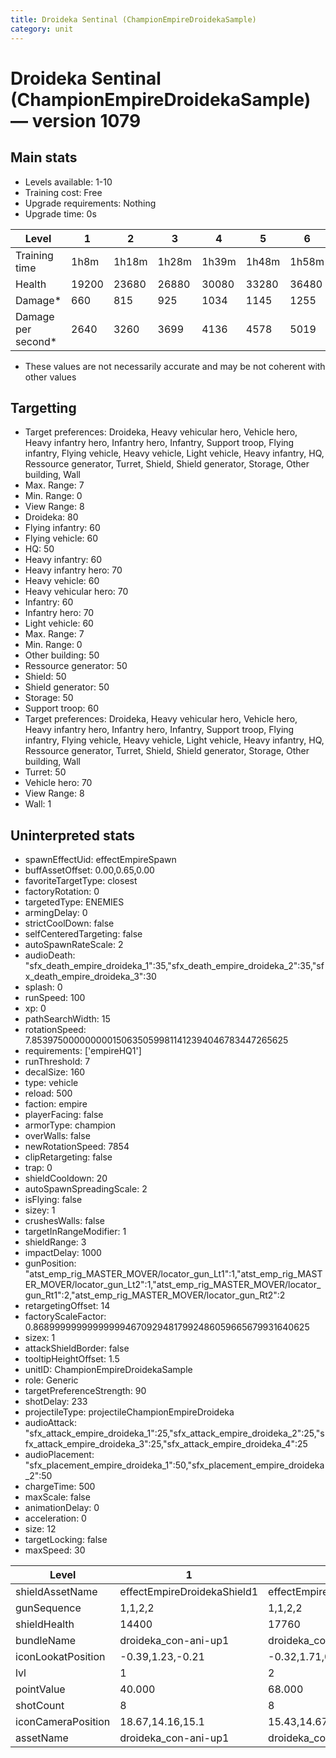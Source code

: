```yaml
---
title: Droideka Sentinal (ChampionEmpireDroidekaSample)
category: unit
---
```


# Droideka Sentinal (ChampionEmpireDroidekaSample) — version 1079

## Main stats

  * Levels available: 1-10
  * Training cost: Free
  * Upgrade requirements: Nothing
  * Upgrade time: 0s

|Level             |1    |2    |3    |4    |5    |6    |7    |8    |9    |10   |
|------------------|-----|-----|-----|-----|-----|-----|-----|-----|-----|-----|
|Training time     |1h8m |1h18m|1h28m|1h39m|1h48m|1h58m|2h8m |2h19m|2h19m|2h19m|
|Health            |19200|23680|26880|30080|33280|36480|39040|41600|43840|46080|
|Damage*           |660  |815  |925  |1034 |1145 |1255 |1343 |965  |1036 |1106 |
|Damage per second*|2640 |3260 |3699 |4136 |4578 |5019 |5370 |5721 |6216 |6636 |

* These values are not necessarily accurate and may be not coherent with other values

## Targetting

  * Target preferences: Droideka, Heavy vehicular hero, Vehicle hero, Heavy infantry hero, Infantry hero, Infantry, Support troop, Flying infantry, Flying vehicle, Heavy vehicle, Light vehicle, Heavy infantry, HQ, Ressource generator, Turret, Shield, Shield generator, Storage, Other building, Wall
  * Max. Range: 7
  * Min. Range: 0
  * View Range: 8
  * Droideka: 80
  * Flying infantry: 60
  * Flying vehicle: 60
  * HQ: 50
  * Heavy infantry: 60
  * Heavy infantry hero: 70
  * Heavy vehicle: 60
  * Heavy vehicular hero: 70
  * Infantry: 60
  * Infantry hero: 70
  * Light vehicle: 60
  * Max. Range: 7
  * Min. Range: 0
  * Other building: 50
  * Ressource generator: 50
  * Shield: 50
  * Shield generator: 50
  * Storage: 50
  * Support troop: 60
  * Target preferences: Droideka, Heavy vehicular hero, Vehicle hero, Heavy infantry hero, Infantry hero, Infantry, Support troop, Flying infantry, Flying vehicle, Heavy vehicle, Light vehicle, Heavy infantry, HQ, Ressource generator, Turret, Shield, Shield generator, Storage, Other building, Wall
  * Turret: 50
  * Vehicle hero: 70
  * View Range: 8
  * Wall: 1

## Uninterpreted stats

  * spawnEffectUid: effectEmpireSpawn
  * buffAssetOffset: 0.00,0.65,0.00
  * favoriteTargetType: closest
  * factoryRotation: 0
  * targetedType: ENEMIES
  * armingDelay: 0
  * strictCoolDown: false
  * selfCenteredTargeting: false
  * autoSpawnRateScale: 2
  * audioDeath: "sfx_death_empire_droideka_1":35,"sfx_death_empire_droideka_2":35,"sfx_death_empire_droideka_3":30
  * splash: 0
  * runSpeed: 100
  * xp: 0
  * pathSearchWidth: 15
  * rotationSpeed: 7.8539750000000001506350599811412394046783447265625
  * requirements: ['empireHQ1']
  * runThreshold: 7
  * decalSize: 160
  * type: vehicle
  * reload: 500
  * faction: empire
  * playerFacing: false
  * armorType: champion
  * overWalls: false
  * newRotationSpeed: 7854
  * clipRetargeting: false
  * trap: 0
  * shieldCooldown: 20
  * autoSpawnSpreadingScale: 2
  * isFlying: false
  * sizey: 1
  * crushesWalls: false
  * targetInRangeModifier: 1
  * shieldRange: 3
  * impactDelay: 1000
  * gunPosition: "atst_emp_rig_MASTER_MOVER/locator_gun_Lt1":1,"atst_emp_rig_MASTER_MOVER/locator_gun_Lt2":1,"atst_emp_rig_MASTER_MOVER/locator_gun_Rt1":2,"atst_emp_rig_MASTER_MOVER/locator_gun_Rt2":2
  * retargetingOffset: 14
  * factoryScaleFactor: 0.8689999999999999946709294817992486059665679931640625
  * sizex: 1
  * attackShieldBorder: false
  * tooltipHeightOffset: 1.5
  * unitID: ChampionEmpireDroidekaSample
  * role: Generic
  * targetPreferenceStrength: 90
  * shotDelay: 233
  * projectileType: projectileChampionEmpireDroideka
  * audioAttack: "sfx_attack_empire_droideka_1":25,"sfx_attack_empire_droideka_2":25,"sfx_attack_empire_droideka_3":25,"sfx_attack_empire_droideka_4":25
  * audioPlacement: "sfx_placement_empire_droideka_1":50,"sfx_placement_empire_droideka_2":50
  * chargeTime: 500
  * maxScale: false
  * animationDelay: 0
  * acceleration: 0
  * size: 12
  * targetLocking: false
  * maxSpeed: 30

|Level             |1                          |2                           |3                           |4                           |5                           |6                           |7                           |8                           |9                           |10                          |
|------------------|---------------------------|----------------------------|----------------------------|----------------------------|----------------------------|----------------------------|----------------------------|----------------------------|----------------------------|----------------------------|
|shieldAssetName   |effectEmpireDroidekaShield1|effectEmpireDroidekaShield10|effectEmpireDroidekaShield10|effectEmpireDroidekaShield20|effectEmpireDroidekaShield20|effectEmpireDroidekaShield30|effectEmpireDroidekaShield30|effectEmpireDroidekaShield40|effectEmpireDroidekaShield40|effectEmpireDroidekaShield40|
|gunSequence       |1,1,2,2                    |1,1,2,2                     |1,1,2,2                     |1,1,2,2                     |1,1,2,2                     |1,1,2,2                     |1,1,2,2                     |1,1,1,2,2,2                 |1,1,1,2,2,2                 |1,1,1,2,2,2                 |
|shieldHealth      |14400                      |17760                       |20160                       |22560                       |24960                       |27360                       |29280                       |31200                       |32400                       |33600                       |
|bundleName        |droideka_con-ani-up1       |droideka_con-ani-up10       |droideka_con-ani-up10       |droideka_con-ani-up20       |droideka_con-ani-up20       |droideka_con-ani-up30       |droideka_con-ani-up30       |droideka_con-ani-up40       |droideka_con-ani-up40       |droideka_con-ani-up40       |
|iconLookatPosition|-0.39,1.23,-0.21           |-0.32,1.71,0.09             |-0.32,1.71,0.09             |-0.19,1.6,0                 |-0.19,1.6,0                 |-0.1,1.43,0.08              |-0.1,1.43,0.08              |-0.35,1.49,0.26             |-0.35,1.49,0.26             |-0.35,1.49,0.26             |
|lvl               |1                          |2                           |3                           |4                           |5                           |6                           |7                           |8                           |9                           |10                          |
|pointValue        |40.000                     |68.000                      |88.000                      |108.000                     |128.000                     |148.000                     |172.000                     |200.000                     |200.000                     |200.000                     |
|shotCount         |8                          |8                           |8                           |8                           |8                           |8                           |8                           |12                          |12                          |12                          |
|iconCameraPosition|18.67,14.16,15.1           |15.43,14.67,18.88           |15.43,14.67,18.88           |15.88,14.81,19.14           |15.88,14.81,19.14           |15.91,14.58,19.08           |15.91,14.58,19.08           |21.79,18.39,13.58           |21.79,18.39,13.58           |21.79,18.39,13.58           |
|assetName         |droideka_con-ani-up1       |droideka_con-ani-up10       |droideka_con-ani-up10       |droideka_con-ani-up20       |droideka_con-ani-up20       |droideka_con-ani-up30       |droideka_con-ani-up30       |droideka_con-ani-up40       |droideka_con-ani-up40       |droideka_con-ani-up40       |


